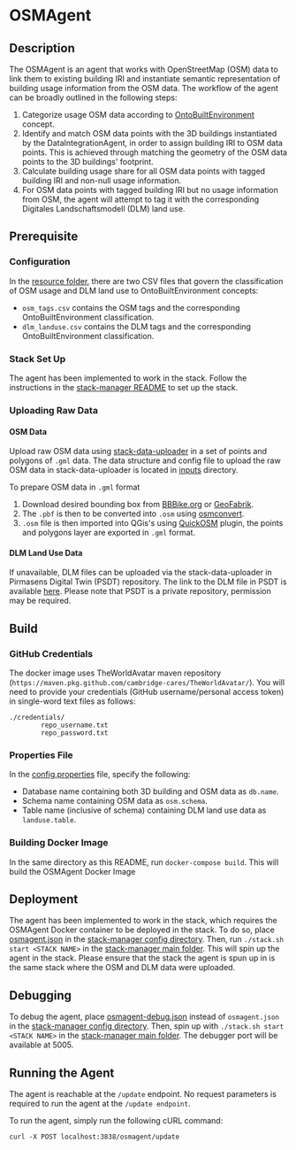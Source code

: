 # OSMAgent
## Description
The OSMAgent is an agent that works with OpenStreetMap (OSM) data to link them to existing building IRI and instantiate semantic representation of building usage information from the OSM data.
The workflow of the agent can be broadly outlined in the following steps:
1) Categorize usage OSM data according to [OntoBuiltEnvironment](https://github.com/cambridge-cares/TheWorldAvatar/tree/main/JPS_Ontology/ontology/ontobuiltenv) concept. 
2) Identify and match OSM data points with the 3D buildings instantiated by the DataIntegrationAgent, in order to assign building IRI to OSM data points. This is achieved through matching the geometry of the OSM data points to the 3D buildings' footprint. 
3) Calculate building usage share for all OSM data points with tagged building IRI and non-null usage information.
4) For OSM data points with tagged building IRI but no usage information from OSM, the agent will attempt to tag it with the corresponding Digitales Landschaftsmodell (DLM) land use.  

## Prerequisite
### Configuration
In the [resource folder](osmagent/src/main/resources/), there are two CSV files that govern the classification of OSM usage and DLM land use to OntoBuiltEnvironment concepts:
- `osm_tags.csv` contains the OSM tags and the corresponding OntoBuiltEnvironment classification.  
- `dlm_landuse.csv` contains the DLM tags and the corresponding OntoBuiltEnvironment classification.

### Stack Set Up
The agent has been implemented to work in the stack. Follow the instructions in the [stack-manager README](https://github.com/cambridge-cares/TheWorldAvatar/blob/main/Deploy/stacks/dynamic/stack-manager/README.md) to set up the stack.

### Uploading Raw Data
#### OSM Data
Upload raw OSM data using [stack-data-uploader] in a set of points and polygons of `.gml` data. The data structure and config file to upload the raw OSM data in stack-data-uploader is located in [inputs] directory. 

To prepare OSM data in `.gml` format
1) Download desired bounding box from [BBBike.org](https://extract.bbbike.org/) or [GeoFabrik](https://download.geofabrik.de/).
2) The `.pbf` is then to be converted into `.osm` using [osmconvert](https://wiki.openstreetmap.org/wiki/Osmconvert). 
3) `.osm` file is then imported into QGis's using [QuickOSM](https://plugins.qgis.org/plugins/QuickOSM/) plugin, the points and polygons layer are exported in `.gml` format.

#### DLM Land Use Data
If unavailable, DLM files can be uploaded via the stack-data-uploader in Pirmasens Digital Twin (PSDT) repository. The link to the DLM file in PSDT is available [here](https://github.com/cambridge-cares/pirmasens/tree/main/psdt/stack-data-uploader-inputs/data/dlm). Please note that PSDT is a private repository, permission may be required. 

## Build
### GitHub Credentials
The docker image uses TheWorldAvatar maven repository (`https://maven.pkg.github.com/cambridge-cares/TheWorldAvatar/`).
You will need to provide your credentials (GitHub username/personal access token) in single-word text files as follows:
```
./credentials/
        repo_username.txt
        repo_password.txt
```

### Properties File
In the [config.properties](osmagent/src/main/resources/config.properties) file, specify the following:
- Database name containing both 3D building and OSM data as `db.name`.
- Schema name containing OSM data as `osm.schema`.
- Table name (inclusive of schema) containing DLM land use data as `landuse.table`.

### Building Docker Image
In the same directory as this README, run `docker-compose build`. This will build the OSMAgent Docker Image

## Deployment
The agent has been implemented to work in the stack, which requires the OSMAgent Docker container to be deployed in the stack. To do so, place [osmagent.json](stack-manager-input-config/osmagent.json) in the [stack-manager config directory](https://github.com/cambridge-cares/TheWorldAvatar/tree/main/Deploy/stacks/dynamic/stack-manager/inputs/config/services). 
Then, run `./stack.sh start <STACK NAME>` in the [stack-manager main folder](https://github.com/cambridge-cares/TheWorldAvatar/tree/main/Deploy/stacks/dynamic/stack-manager). This will spin up the agent in the stack.
Please ensure that the stack the agent is spun up in is the same stack where the OSM and DLM data were uploaded.

## Debugging
To debug the agent, place [osmagent-debug.json](stack-manager-input-config/osmagent-debug.json) instead of `osmagent.json` in the [stack-manager config directory](https://github.com/cambridge-cares/TheWorldAvatar/tree/main/Deploy/stacks/dynamic/stack-manager/inputs/config/services). 
Then, spin up with `./stack.sh start <STACK NAME>` in the [stack-manager main folder](https://github.com/cambridge-cares/TheWorldAvatar/tree/main/Deploy/stacks/dynamic/stack-manager).
The debugger port will be available at 5005.

## Running the Agent
The agent is reachable at the `/update` endpoint. No request parameters is required to run the agent at the `/update endpoint`.

To run the agent, simply run the following cURL command:
```
curl -X POST localhost:3838/osmagent/update
```

[stack-data-uploader]: https://github.com/cambridge-cares/TheWorldAvatar/tree/main/Deploy/stacks/dynamic/stack-data-uploader
[inputs]: inputs/